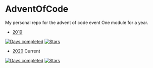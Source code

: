 # AdventOfCode

My personal repo for the advent of code event
One module for a year.

* [2019](2019/README.md)

[![Days completed](https://img.shields.io/badge/Days%20completed-11-blue)](2019)
[![Stars](https://img.shields.io/badge/⭐️-19-yellow)]()

* [2020](2020/README.md) Current

[![Days completed](https://img.shields.io/badge/Days%20completed-2-blue)](2020)
[![Stars](https://img.shields.io/badge/⭐️-4-yellow)]()
